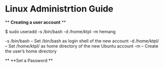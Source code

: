 # Linux Administrtion Guide

** **Creating a user account** ** 

$ sudo useradd -s /bin/bash -d /home/ktpl -m hemang

-s /bin/bash – Set /bin/bash as login shell of the new account
-d /home/ktpl/ – Set /home/ktpl/ as home directory of the new Ubuntu account
-m – Create the user’s home directory


** **Set a Password **